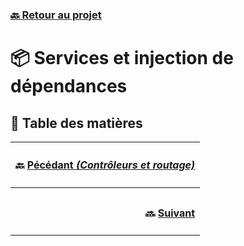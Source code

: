 ### [🔙 Retour au projet](https://github.com/theox33/Stage-Technique/blob/main/first-nest-app/HOME.md)

# 📦 Services et injection de dépendances

## 📑 Table des matières

|<div align="left"><h4>🔙 <a href="https://github.com/theox33/Stage-Technique/blob/main/first-nest-app/Controlleurs%20et%20routage.md">Pécédant *(Contrôleurs et routage)*</a></h3></div>|
|---|
|<div align="left"></div>|
|<div align="right"><h4>🔜 <a href="">Suivant</a></h4></div>|
